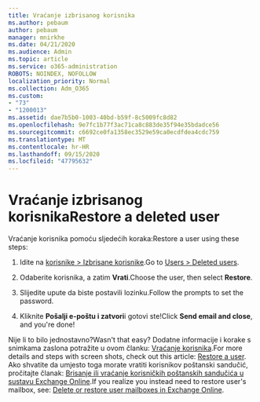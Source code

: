 ```yaml
---
title: Vraćanje izbrisanog korisnika
ms.author: pebaum
author: pebaum
manager: mnirkhe
ms.date: 04/21/2020
ms.audience: Admin
ms.topic: article
ms.service: o365-administration
ROBOTS: NOINDEX, NOFOLLOW
localization_priority: Normal
ms.collection: Adm_O365
ms.custom:
- "73"
- "1200013"
ms.assetid: dae7b5b0-1003-40bd-b59f-8c5009fc8d82
ms.openlocfilehash: 9e7fc1b77f3ac71ca8c883de35f94e35bdadce56
ms.sourcegitcommit: c6692ce0fa1358ec3529e59ca0ecdfdea4cdc759
ms.translationtype: MT
ms.contentlocale: hr-HR
ms.lasthandoff: 09/15/2020
ms.locfileid: "47795632"
---
```

# <a name="restore-a-deleted-user"></a><span data-ttu-id="06a30-102">Vraćanje izbrisanog korisnika</span><span class="sxs-lookup"><span data-stu-id="06a30-102">Restore a deleted user</span></span>

<span data-ttu-id="06a30-103">Vraćanje korisnika pomoću sljedećih koraka:</span><span class="sxs-lookup"><span data-stu-id="06a30-103">Restore a user using these steps:</span></span>
  
1. <span data-ttu-id="06a30-104">Idite na [korisnike \> Izbrisane korisnike](https://admin.microsoft.com/adminportal/home#/deletedusers).</span><span class="sxs-lookup"><span data-stu-id="06a30-104">Go to [Users \> Deleted users](https://admin.microsoft.com/adminportal/home#/deletedusers).</span></span>

2. <span data-ttu-id="06a30-105">Odaberite korisnika, a zatim **Vrati**.</span><span class="sxs-lookup"><span data-stu-id="06a30-105">Choose the user, then select **Restore**.</span></span>

3. <span data-ttu-id="06a30-106">Slijedite upute da biste postavili lozinku.</span><span class="sxs-lookup"><span data-stu-id="06a30-106">Follow the prompts to set the password.</span></span>

4. <span data-ttu-id="06a30-107">Kliknite **Pošalji e-poštu i zatvori**i gotovi ste!</span><span class="sxs-lookup"><span data-stu-id="06a30-107">Click **Send email and close**, and you're done!</span></span>

<span data-ttu-id="06a30-108">Nije li to bilo jednostavno?</span><span class="sxs-lookup"><span data-stu-id="06a30-108">Wasn't that easy?</span></span> <span data-ttu-id="06a30-109">Dodatne informacije i korake s snimkama zaslona potražite u ovom članku: [Vraćanje korisnika](https://docs.microsoft.com/microsoft-365/admin/add-users/restore-user).</span><span class="sxs-lookup"><span data-stu-id="06a30-109">For more details and steps with screen shots, check out this article: [Restore a user](https://docs.microsoft.com/microsoft-365/admin/add-users/restore-user).</span></span> <span data-ttu-id="06a30-110">Ako shvatite da umjesto toga morate vratiti korisnikov poštanski sandučić, pročitajte članak: [Brisanje ili vraćanje korisničkih poštanskih sandučića u sustavu Exchange Online](https://docs.microsoft.com/exchange/recipients-in-exchange-online/delete-or-restore-mailboxes).</span><span class="sxs-lookup"><span data-stu-id="06a30-110">If you realize you instead need to restore user's mailbox, see: [Delete or restore user mailboxes in Exchange Online](https://docs.microsoft.com/exchange/recipients-in-exchange-online/delete-or-restore-mailboxes).</span></span>